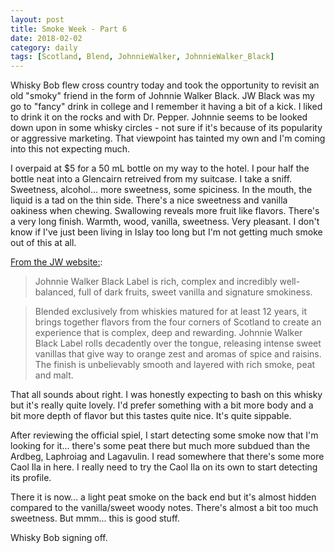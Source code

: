 ```yaml
---
layout: post
title: Smoke Week - Part 6
date: 2018-02-02
category: daily
tags: [Scotland, Blend, JohnnieWalker, JohnnieWalker_Black]
---
```


Whisky Bob flew cross country today and took the opportunity to revisit an old "smoky" friend in the form of Johnnie Walker Black. JW Black was my go to "fancy" drink in college and I remember it having a bit of a kick. I liked to drink it on the rocks and with Dr. Pepper. Johnnie seems to be looked down upon in some whisky circles - not sure if it's because of its popularity or aggressive marketing. That viewpoint has tainted my own and I'm coming into this not expecting much.

I overpaid at $5 for a 50 mL bottle on my way to the hotel. I pour half the bottle neat into a Glencairn retreived from my suitcase. I take a sniff. Sweetness, alcohol... more sweetness, some spiciness. In the mouth, the liquid is a tad on the thin side. There's a nice sweetness and vanilla oakiness when chewing. Swallowing reveals more fruit like flavors. There's a very long finish. Warmth, wood, vanilla, sweetness. Very pleasant. I don't know if I've just been living in Islay too long but I'm not getting much smoke out of this at all.

[From the JW website:](https://www.johnniewalker.com/en-us/our-whisky/johnnie-walker-labels/black-label/):

> Johnnie Walker Black Label is rich, complex and incredibly well-balanced, full of dark fruits, sweet vanilla and signature smokiness.

> Blended exclusively from whiskies matured for at least 12 years, it brings together flavors from the four corners of Scotland to create an experience that is complex, deep and rewarding. Johnnie Walker Black Label rolls decadently over the tongue, releasing intense sweet vanillas that give way to orange zest and aromas of spice and raisins. The finish is unbelievably smooth and layered with rich smoke, peat and malt.

That all sounds about right. I was honestly expecting to bash on this whisky but it's really quite lovely. I'd prefer something with a bit more body and a bit more depth of flavor but this tastes quite nice. It's quite sippable. 

After reviewing the official spiel, I start detecting some smoke now that I'm looking for it... there's some peat there but much more subdued than the Ardbeg, Laphroiag and Lagavulin. I read somewhere that there's some more Caol Ila in here. I really need to try the Caol Ila on its own to start detecting its profile.

There it is now... a light peat smoke on the back end but it's almost hidden compared to the vanilla/sweet woody notes. There's almost a bit too much sweetness. But mmm... this is good stuff.

Whisky Bob signing off.
